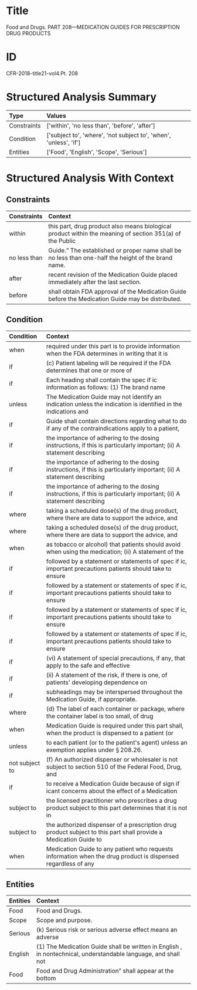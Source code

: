 # Title

 Food and Drugs. PART 208—MEDICATION GUIDES FOR PRESCRIPTION DRUG PRODUCTS


# ID

 CFR-2018-title21-vol4.Pt. 208


# Structured Analysis Summary

| Type        | Values                                                            |
|:------------|:------------------------------------------------------------------|
| Constraints | ['within', 'no less than', 'before', 'after']                     |
| Condition   | ['subject to', 'where', 'not subject to', 'when', 'unless', 'if'] |
| Entities    | ['Food', 'English', 'Scope', 'Serious']                           |


# Structured Analysis With Context

 


## Constraints

| Constraints   | Context                                                                                                    |
|:--------------|:-----------------------------------------------------------------------------------------------------------|
| within        | this part, drug product also means biological product within the meaning of section 351(a) of the Public   |
| no less than  | Guide.&#8221; The established or proper name shall be no less than  one-half the height of the brand name. |
| after         | recent revision of the Medication Guide placed immediately after  the last section.                        |
| before        | shall obtain FDA approval of the Medication Guide before  the Medication Guide may be distributed.         |


## Condition

| Condition      | Context                                                                                                               |
|:---------------|:----------------------------------------------------------------------------------------------------------------------|
| when           | required under this part is to provide information when the FDA determines in writing that it is                      |
| if             | (c) Patient labeling will be required  if the FDA determines that one or more of                                      |
| if             | Each heading shall contain the spec if ic information as follows: (1) The brand name                                  |
| unless         | The Medication Guide may not identify an indication  unless the indication is identified in the indications and       |
| if             | Guide shall contain directions regarding what to do if any of the contraindications apply to a patient,               |
| if             | the importance of adhering to the dosing instructions, if this is particularly important; (ii) A statement describing |
| if             | the importance of adhering to the dosing instructions, if this is particularly important; (ii) A statement describing |
| if             | the importance of adhering to the dosing instructions, if this is particularly important; (ii) A statement describing |
| where          | taking a scheduled dose(s) of the drug product, where  there are data to support the advice, and                      |
| where          | taking a scheduled dose(s) of the drug product, where  there are data to support the advice, and                      |
| when           | as tobacco or alcohol) that patients should avoid when using the medication; (ii) A statement of the                  |
| if             | followed by a statement or statements of spec if ic, important precautions patients should take to ensure             |
| if             | followed by a statement or statements of spec if ic, important precautions patients should take to ensure             |
| if             | followed by a statement or statements of spec if ic, important precautions patients should take to ensure             |
| if             | followed by a statement or statements of spec if ic, important precautions patients should take to ensure             |
| if             | (vi) A statement of special precautions,  if any, that apply to the safe and effective                                |
| if             | (ii) A statement of the risk,  if there is one, of patients' developing dependence on                                 |
| if             | subheadings may be interspersed throughout the Medication Guide, if  appropriate.                                     |
| where          | (d) The label of each container or package,  where the container label is too small, of drug                          |
| when           | Medication Guide is required under this part shall, when the product is dispensed to a patient (or                    |
| unless         | to each patient (or to the patient's agent) unless  an exemption applies under &#167;&#8201;208.26.                   |
| not subject to | (f) An authorized dispenser or wholesaler is  not subject to section 510 of the Federal Food, Drug, and               |
| if             | to receive a Medication Guide because of sign if icant concerns about the effect of a Medication                      |
| subject to     | the licensed practitioner who prescribes a drug product subject to this part determines that it is not in             |
| subject to     | the authorized dispenser of a prescription drug product subject to this part shall provide a Medication Guide to      |
| when           | Medication Guide to any patient who requests information when the drug product is dispensed regardless of any         |


## Entities

| Entities   | Context                                                                                                        |
|:-----------|:---------------------------------------------------------------------------------------------------------------|
| Food       | Food  and Drugs.                                                                                               |
| Scope      | Scope  and purpose.                                                                                            |
| Serious    | (k)  Serious risk or serious adverse effect means an adverse                                                   |
| English    | (1) The Medication Guide shall be written in English , in nontechnical, understandable language, and shall not |
| Food       | Food and Drug Administration&#8221; shall appear at the bottom                                                 |


